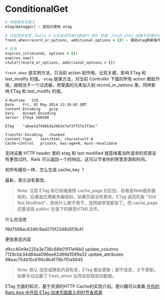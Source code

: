 # ConditionalGet

```ruby
# 单独使用没意义
etag(&etagger) - 追加元素到 etag

# 决定是否改变。Rails 4 以后会对页面内容进行 MD5 求值，fresh_when 设置不合理的话，会得到旧数据。
fresh_when(record_or_options, additional_options = {}) - 满足etag刷新条件，才执行后面操作

# 还有
expires_in(seconds, options = {})
expires_now()
stale?(record_or_options, additional_options = {})
```

`fresh_when` 是实例方法，只当前 action 起作用。比较关键，影响 ETag 和 last_modify 的值。
`etag` 是类方法，对当前 Controller 下面的所有 action 都起作用。就相当于一个过滤器，把里面的元素加入到 record_or_options 里。同样影响 ETag 和 last_modify 的值。

```
X-Runtime	219
Date	Fri, 02 May 2014 13:39:45 GMT
Content-Encoding	gzip
Vary	Accept-Encoding
Server	ITeye SERVER

ETag	"a6ae1d7498b3a3963e7af3ff57e7f3ec"

Transfer-Encoding	chunked
Content-Type	text/html; charset=utf-8
Cache-Control	private, max-age=0, must-revalidate
```

支持设置 HTTP header 里的 etag 和 last modified 就意味着当所请求的资源没有更改过时，Rails 可以返回一个的响应。这可以节省你的带宽资源和时间。

和所有缓存一样，怎么生成 cache_key ？

最新，表示没有更改。

> Note: 注意 ETag 和已经被废除 cache_page 的区别，前者是Web服务器级别，后者是应用服务器级别。如果页面没有更改，ETag 返回的是 "304 Not Modified"，其他什么都不用干，连网络带宽都省了。而 cache_page 还要读取 public/ 目录下的静态HTML文件。

什么也没改 

f9d7568ac634fc9ad270f2348d5f3b41


更改表态内容 

d9cc40e9e225a3e738c68b01f17ef4b0
update_columns 7128cbb34d84aa096ee62d69d1599a32
update_attributes 98eac754b15c61f4c8b4f79b7f0a5645

> Note: 默认 动态或静态内容有变，ETag 都会更新；都不改变，才不更新。如果手动设置了 fresh_when 反而会获取到旧数据。

ETag 方面的知识，基于资源的HTTP Cache的实现介绍。感兴趣可以查看 [在你的 Rails App 中开启 ETag 加速页面载入同时节省资源](http://huacnlee.com/blog/use-etag-in-your-rails-app-to-speed-up-loading/)
